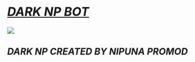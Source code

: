 <h1><i><u>DARK NP BOT</u></i></h1>
<img src="https://i.ibb.co/6BrBx8B/Screenshot-20240313-205627-Gallery.jpg">
<h2><i><c>DARK NP CREATED BY NIPUNA PROMOD</c></i></h2>
